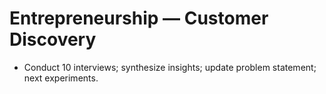 # Entrepreneurship — Customer Discovery
- Conduct 10 interviews; synthesize insights; update problem statement; next experiments.

